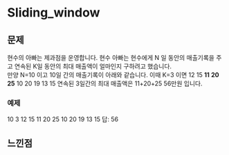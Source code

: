 # Sliding_window

## 문제
현수의 아빠는 제과점을 운영합니다. 현수 아빠는 현수에게 N 일 동안의 매출기록을 주고 연속된 K일 동안의 최대 매출액이 얼마인지 구하려고 했습니다.   
만양 N=10 이고 10일 간의 매출기록이 아래와 같습니다. 이때 K=3 이면 12 15 **11** **20** **25** 10 20 19 13 15 연속된 3일간의 최대 매출액은 11+20+25 56만원 입니다.




### 예제
10 3
12 15 11 20 25 10 20 19 13 15
답: 56
## 느낀점
